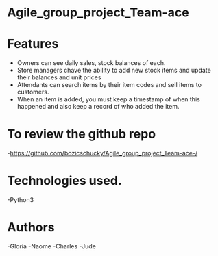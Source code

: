 # Agile_group_project_Team-ace

# Features
 - Owners  can see daily sales, stock balances of each.
 - Store managers chave the ability to add new stock items and update their balances and unit prices
 - Attendants can search items by their item codes and sell items to customers.   
 - When an item is added, you must keep a timestamp of when this happened and also keep a record of who added the item.


# To review the github repo
-https://github.com/bozicschucky/Agile_group_project_Team-ace-/

# Technologies used.
-Python3

# Authors
-Gloria
-Naome
-Charles
-Jude
